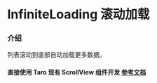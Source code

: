 #  InfiniteLoading 滚动加载

### 介绍

列表滚动到底部自动加载更多数据。

#### 直接使用 Taro 现有 ScrollView 组件开发 [参考文档](https://docs.taro.zone/docs/components/viewContainer/scroll-view)

<!-- ### 安装

```javascript
  import { createApp } from 'vue';
  import { InfiniteLoading } from '@nutui/nutui-taro';

  const app = createApp();
  app.use(InfiniteLoading);
```

## 代码演示
    
### 基础用法

在一个页面中，只能有一个 Infiniteloading，不可同时存在两个以及更多。

```html
<div class="infiniteUl" id="scrollDemo">
  <nut-infiniteloading
    pull-icon="JD"
    load-txt="loading"
    load-more-txt="没有啦～"
    :is-open-refresh="true"
    container-id="scrollDemo"
    :has-more="hasMore"
    @load-more="loadMore"
    @refresh="refresh"
  >
    <div
      class="infiniteLi"
      v-for="(item, index) in defultList"
      :key="index"
      >{{ item }}</div
    >
  </nut-infiniteloading>
</div>
```
```javascript
setup() {
    const hasMore = ref(true);

    const data = reactive({
      defultList: ['']
    });

    const loadMore = (done) => {
      setTimeout(() => {
        const curLen = data.defultList.length;

        for (let i = curLen; i < curLen + 10; i++) {
          data.defultList.push(`${i}`);
        }

        if (data.defultList.length > 30) hasMore.value = false;

        done();
      }, 500);
    };

    const refresh = (done) => {
      setTimeout(() => {
        console.log('刷新成功');
        done();
      }, 1000);
    };

    const init = () => {
      for (let i = 0; i < 20; i++) {
        data.defultList.push(`${i}`);
      }
    };
    onMounted(() => {
      init();
    });
    return {
      loadMore,
      hasMore,
      refresh,
      ...toRefs(data)
    };
}
```


## API

### Props

| 参数         | 说明                             | 类型   | 默认值           |
|--------------|----------------------------------|--------|------------------|
| has-more         | 是否还有更多数据               | Boolean | `true`                |
| container-id          | 必填，设置滚动节点ID                        | String | `''`            |
| load-more-txt          | “没有更多数”据展示文案                        | String | `'哎呀，这里是底部了啦'`            |
| is-open-refresh        | 是否开启下拉刷新                         | Boolean | `false`                |
| pull-icon        | 下拉刷新[图标名称](#/zh-CN/component/icon)                        | String | <img src="https://img10.360buyimg.com/imagetools/jfs/t1/169863/6/4565/6306/60125948E7e92774e/40b3a0cf42852bcb.png" width=40/>                |
| pull-txt        | 下拉刷新提示文案                         | String | `松手刷新`                |
| load-icon        | 上拉加载[图标名称](#/zh-CN/component/icon)                       | Boolean | <img src="https://img10.360buyimg.com/imagetools/jfs/t1/169863/6/4565/6306/60125948E7e92774e/40b3a0cf42852bcb.png" width=40 />                |
| load-txt        | 上拉加载提示文案                         | String | `加载中...`                |

### Events

| 事件名 | 说明           | 回调参数     |
|--------|----------------|--------------|
| load-more  | 继续加载的回调函数 | done 函数，用于关闭加载中状态 |
| scroll-change  | 实时监听滚动高度 | 滚动高度 |
| refresh  | 下拉刷新事件回调 | done 函数，用于关闭加载中状态 | -->
    